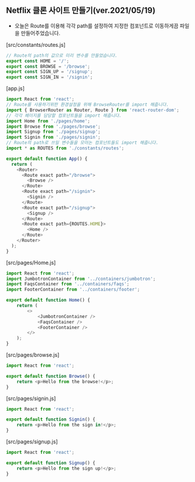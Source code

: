## Netflix 클론 사이트 만들기(ver.2021/05/19)

* 오늘은 Route를 이용해 각각 path를 설정하여 지정한 컴포넌트로 이동하게끔 파일을 만들어주었습니다.

[src/constants/routes.js]
```javascript
// Route의 path의 값으로 미리 변수를 만들었습니다.
export const HOME = '/';
export const BROWSE = '/browse';
export const SIGN_UP = '/signup';
export const SIGN_IN = '/signin';
```

[app.js]
```javascript
import React from 'react';
// Route를 사용하기위한 환경설정을 위해 BrowseRouter를 import 해줍니다.
import { BrowserRouter as Router, Route } from 'react-router-dom';
// 각각 페이지를 담당할 컴포넌트들을 import 해줍니다.
import Home from './pages/home';
import Browse from './pages/browse';
import Signup from './pages/signup';
import Signin from './pages/signin';
// Route의 path로 쓰일 변수들을 모아논 컴포넌트들도 import 해줍니다.
import * as ROUTES from './constants/routes';

export default function App() {
  return (
    <Router>
      <Route exact path="/browse">
        <Browse />
      </Route>
      <Route exact path="/signin">
        <Signin />
      </Route>
      <Route exact path="/signup">
        <Signup />
      </Route>
      <Route exact path={ROUTES.HOME}>
        <Home />
      </Route>
    </Router>
  );
}

```

[src/pages/Home.js]
```javascript
import React from 'react';
import JumbotronContainer from '../containers/jumbotron';
import FaqsContainer from '../containers/faqs';
import FooterContainer from '../containers/footer';

export default function Home() {
    return (
        <>
            <JumbotronContainer />
            <FaqsContainer />
            <FooterContainer />
        </>
    );
}
```

[src/pages/browse.js]
```javascript
import React from 'react';

export default function Browse() {
    return <p>Hello from the browse!</p>;
}
```

[src/pages/signin.js]
```javascript
import React from 'react';

export default function Signin() {
    return <p>Hello from the sign in!</p>;
}
```

[src/pages/signup.js]
```javascript
import React from 'react';

export default function Signup() {
    return <p>Hello from the sign up!</p>;
}
```